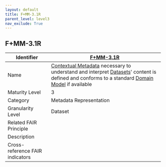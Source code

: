 ```yaml
---
layout: default
title: F+MM-3.1R
parent_level: level3
nav_exclude: True
---
```


## F+MM-3.1R

| Identifier | [F+MM-3.1R](https://github.com/FAIRplus/Data-Maturity/edit/v0.3/docs/_indicators/G.%20F+MM-3.1R.md) |
| --------- | ----------|
| Name | [Contextual Metadata](https://fairplus.github.io/Data-Maturity/docs/Glossary/#contextual-metadata) necessary to understand and interpret [Datasets](https://fairplus.github.io/Data-Maturity/docs/Glossary/#dataset)' content is defined and conforms to a standard [Domain Model](https://fairplus.github.io/Data-Maturity/docs/Glossary/#domain-model) if available |
| Maturity Level | 3 |
| Category | Metadata Representation |
| Granularity Level | Dataset |
| Related FAIR Principle |  |
| Description |  |
| Cross-reference FAIR indicators |  |
